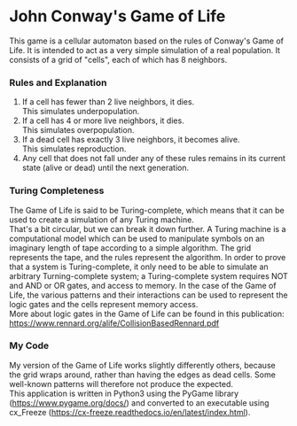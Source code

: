 # John Conway's Game of Life

This game is a cellular automaton based on the rules of Conway's Game of Life. It is intended to act as a very simple simulation of a real population.
It consists of a grid of "cells", each of which has 8 neighbors. 

### Rules and Explanation
1. If a cell has fewer than 2 live neighbors, it dies.  
This simulates underpopulation.   
2. If a cell has 4 or more live neighbors, it dies.  
This simulates overpopulation.  
3. If a dead cell has exactly 3 live neighbors, it becomes alive.  
This simulates reproduction.  
4. Any cell that does not fall under any of these rules remains in its current state (alive or dead) until the next generation.  
  
### Turing Completeness
The Game of Life is said to be Turing-complete, which means that it can be used to create a simulation of any Turing machine.  
That's a bit circular, but we can break it down further. A Turing machine is a computational model which can be used to manipulate symbols on an imaginary length of tape according to a simple algorithm.
The grid represents the tape, and the rules represent the algorithm. In order to prove that a system is Turing-complete, it only need to be able to simulate an arbitrary Turning-complete system; a Turing-complete system requires NOT and AND or OR gates, and access to memory.
In the case of the Game of Life, the various patterns and their interactions can be used to represent the logic gates and the cells represent memory access.  
More about logic gates in the Game of Life can be found in this publication: <https://www.rennard.org/alife/CollisionBasedRennard.pdf>

### My Code
My version of the Game of Life works slightly differently others, because the grid wraps around, rather than having the edges as dead cells. Some well-known patterns will therefore not produce the expected.  
This application is written in Python3 using the PyGame library (<https://www.pygame.org/docs/>) and converted to an executable using cx_Freeze (<https://cx-freeze.readthedocs.io/en/latest/index.html>).
